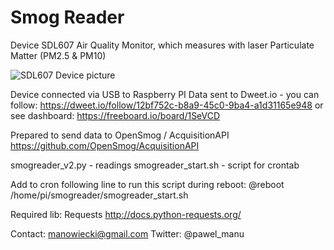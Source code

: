 # Smog Reader
Device SDL607 Air Quality Monitor, which measures with laser Particulate Matter (PM2.5 & PM10)

![SDL607 Device picture](https://github.com/pawel-manu/smogreader/SDL607_RPi_smogreader.jpg)

Device connected via USB to Raspberry PI
Data sent to Dweet.io - you can follow:
https://dweet.io/follow/12bf752c-b8a9-45c0-9ba4-a1d31165e948
or see dashboard:
https://freeboard.io/board/1SeVCD

Prepared to send data to OpenSmog / AcquisitionAPI https://github.com/OpenSmog/AcquisitionAPI

smogreader_v2.py - readings
smogreader_start.sh - script for crontab

Add to cron following line to run this script during reboot:
@reboot /home/pi/smogreader/smogreader_start.sh

Required lib: 
Requests http://docs.python-requests.org/

Contact: manowiecki@gmail.com
Twitter: @pawel_manu
